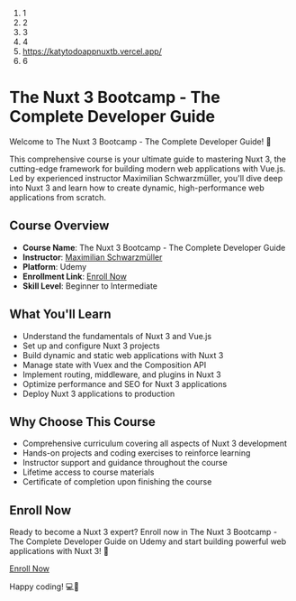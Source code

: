 1. 1
2. 2
3. 3
4. 4
5. https://katytodoappnuxtb.vercel.app/
6. 6


# The Nuxt 3 Bootcamp - The Complete Developer Guide

Welcome to The Nuxt 3 Bootcamp - The Complete Developer Guide! 🚀

This comprehensive course is your ultimate guide to mastering Nuxt 3, the cutting-edge framework for building modern web applications with Vue.js. Led by experienced instructor Maximilian Schwarzmüller, you'll dive deep into Nuxt 3 and learn how to create dynamic, high-performance web applications from scratch.

## Course Overview

- **Course Name**: The Nuxt 3 Bootcamp - The Complete Developer Guide
- **Instructor**: [Maximilian Schwarzmüller](https://www.udemy.com/user/maximilian-schwarzmuller/)
- **Platform**: Udemy
- **Enrollment Link**: [Enroll Now](https://www.udemy.com/course/the-nuxt-3-bootcamp-the-complete-developer-guide/)
- **Skill Level**: Beginner to Intermediate

## What You'll Learn

- Understand the fundamentals of Nuxt 3 and Vue.js
- Set up and configure Nuxt 3 projects
- Build dynamic and static web applications with Nuxt 3
- Manage state with Vuex and the Composition API
- Implement routing, middleware, and plugins in Nuxt 3
- Optimize performance and SEO for Nuxt 3 applications
- Deploy Nuxt 3 applications to production

## Why Choose This Course

- Comprehensive curriculum covering all aspects of Nuxt 3 development
- Hands-on projects and coding exercises to reinforce learning
- Instructor support and guidance throughout the course
- Lifetime access to course materials
- Certificate of completion upon finishing the course

## Enroll Now

Ready to become a Nuxt 3 expert? Enroll now in The Nuxt 3 Bootcamp - The Complete Developer Guide on Udemy and start building powerful web applications with Nuxt 3! 🌟

[Enroll Now](https://www.udemy.com/course/the-nuxt-3-bootcamp-the-complete-developer-guide/)

Happy coding! 💻🎉
